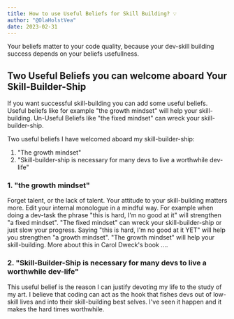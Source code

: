 ```yaml
---
title: How to use Useful Beliefs for Skill Building? 💡
author: "@OlaHolstVea"
date: 2023-02-31
---
```


Your beliefs matter to your code quality, because your dev-skill building success depends on your beliefs usefullness.

## Two Useful Beliefs you can welcome aboard Your Skill-Builder-Ship

If you want successful skill-building you can add some useful beliefs. Useful beliefs like for example "the growth mindset" will help your skill-building. Un-Useful Beliefs like "the fixed mindset" can wreck your skill-builder-ship.

Two useful beliefs I have welcomed aboard my skill-builder-ship:

1. "The growth mindset"
2. "Skill-builder-ship is necessary for many devs to live a worthwhile dev-life"

### 1. "the growth mindset"

Forget talent, or the lack of talent. Your attitude to your skill-building matters more. Edit your internal monologue in a mindful way. For example when doing a dev-task the phrase "this is hard, I'm no good at it" will strengthen "a fixed mindset". "The fixed mindset" can wreck your skill-builder-ship or just slow your progress. Saying "this is hard, I'm no good at it YET" will help you strengthen "a growth mindset". "The growth mindset" will help your skill-building. More about this in Carol Dweck's book ....

### 2. "Skill-Builder-Ship is necessary for many devs to live a worthwhile dev-life"

This useful belief is the reason I can justify devoting my life to the study of my art. I believe that coding can act as the hook that fishes devs out of low-skill lives and into their skill-building best selves. I've seen it happen and it makes  the hard times worthwhile.